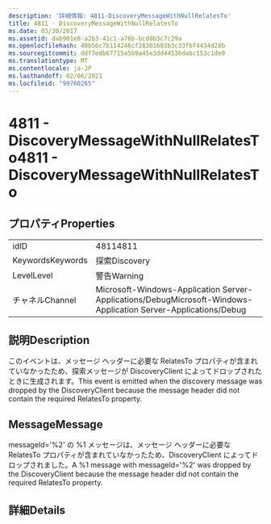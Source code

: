 ```yaml
---
description: '詳細情報: 4811-DiscoveryMessageWithNullRelatesTo'
title: 4811 - DiscoveryMessageWithNullRelatesTo
ms.date: 03/30/2017
ms.assetid: dab901e8-a2b3-41c1-a76b-bcd8b3c7c29a
ms.openlocfilehash: 40b56c7b114246cf28301603b3c33fbf4434d28b
ms.sourcegitcommit: ddf7edb67715a5b9a45e3dd44536dabc153c1de0
ms.translationtype: MT
ms.contentlocale: ja-JP
ms.lasthandoff: 02/06/2021
ms.locfileid: "99760265"
---
```

# <a name="4811---discoverymessagewithnullrelatesto"></a><span data-ttu-id="766cf-103">4811 - DiscoveryMessageWithNullRelatesTo</span><span class="sxs-lookup"><span data-stu-id="766cf-103">4811 - DiscoveryMessageWithNullRelatesTo</span></span>

## <a name="properties"></a><span data-ttu-id="766cf-104">プロパティ</span><span class="sxs-lookup"><span data-stu-id="766cf-104">Properties</span></span>  
  
|||  
|-|-|  
|<span data-ttu-id="766cf-105">id</span><span class="sxs-lookup"><span data-stu-id="766cf-105">ID</span></span>|<span data-ttu-id="766cf-106">4811</span><span class="sxs-lookup"><span data-stu-id="766cf-106">4811</span></span>|  
|<span data-ttu-id="766cf-107">Keywords</span><span class="sxs-lookup"><span data-stu-id="766cf-107">Keywords</span></span>|<span data-ttu-id="766cf-108">探索</span><span class="sxs-lookup"><span data-stu-id="766cf-108">Discovery</span></span>|  
|<span data-ttu-id="766cf-109">Level</span><span class="sxs-lookup"><span data-stu-id="766cf-109">Level</span></span>|<span data-ttu-id="766cf-110">警告</span><span class="sxs-lookup"><span data-stu-id="766cf-110">Warning</span></span>|  
|<span data-ttu-id="766cf-111">チャネル</span><span class="sxs-lookup"><span data-stu-id="766cf-111">Channel</span></span>|<span data-ttu-id="766cf-112">Microsoft-Windows-Application Server-Applications/Debug</span><span class="sxs-lookup"><span data-stu-id="766cf-112">Microsoft-Windows-Application Server-Applications/Debug</span></span>|  
  
## <a name="description"></a><span data-ttu-id="766cf-113">説明</span><span class="sxs-lookup"><span data-stu-id="766cf-113">Description</span></span>  

 <span data-ttu-id="766cf-114">このイベントは、メッセージ ヘッダーに必要な RelatesTo プロパティが含まれていなかったため、探索メッセージが DiscoveryClient によってドロップされたときに生成されます。</span><span class="sxs-lookup"><span data-stu-id="766cf-114">This event is emitted when the discovery message was dropped by the DiscoveryClient because the message header did not contain the required RelatesTo property.</span></span>  
  
## <a name="message"></a><span data-ttu-id="766cf-115">Message</span><span class="sxs-lookup"><span data-stu-id="766cf-115">Message</span></span>  

 <span data-ttu-id="766cf-116">messageId='%2' の %1 メッセージは、メッセージ ヘッダーに必要な RelatesTo プロパティが含まれていなかったため、DiscoveryClient によってドロップされました。</span><span class="sxs-lookup"><span data-stu-id="766cf-116">A %1 message with messageId='%2' was dropped by the DiscoveryClient because the message header did not contain the required RelatesTo property.</span></span>  
  
## <a name="details"></a><span data-ttu-id="766cf-117">詳細</span><span class="sxs-lookup"><span data-stu-id="766cf-117">Details</span></span>

